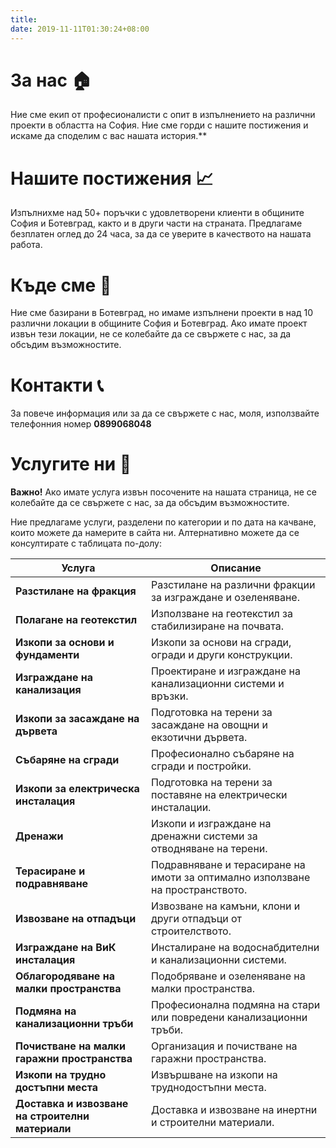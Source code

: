 ```yaml
---
title:
date: 2019-11-11T01:30:24+08:00
---
```


# За нас 🏠

Ние сме екип от професионалисти с опит в изпълнението на различни проекти в областта на София. Ние сме горди с нашите постижения и искаме да споделим с вас нашата история.**

# Нашите постижения 📈

Изпълнихме над 50+ поръчки с удовлетворени клиенти в общините София и Ботевград, както и в други части на страната.
Предлагаме безплатен оглед до 24 часа, за да се уверите в качеството на нашата работа.

# Къде сме 📍

Ние сме базирани в Ботевград, но имаме изпълнени проекти в над 10 различни локации в общините София и Ботевград. Ако имате проект извън тези локации, не се колебайте да се свържете с нас, за да обсъдим възможностите.

# Контакти 📞

За повече информация или за да се свържете с нас, моля, използвайте телефонния номер **0899068048**

# Услугите ни 📁

**Важно!** Ако имате услуга извън посочените на нашата страница, не се колебайте да се свържете с нас, за да обсъдим възможностите.

Ние предлагаме услуги, разделени по категории и по дата на качване, които можете да намерите в сайта ни. Алтернативно можете да се консултирате с таблицата по-долу:

| Услуга                                          | Описание                                                                      |
|-------------------------------------------------|-------------------------------------------------------------------------------|
| **Разстилане на фракция**                       | Разстилане на различни фракции за изграждане и озеленяване.                   |
| **Полагане на геотекстил**                      | Използване на геотекстил за стабилизиране на почвата.                         |
| **Изкопи за основи и фундаменти**               | Изкопи за основи на сгради, огради и други конструкции.                       |
| **Изграждане на канализация**                   | Проектиране и изграждане на канализационни системи и връзки.                  |
| **Изкопи за засаждане на дървета**              | Подготовка на терени за засаждане на овощни и екзотични дървета.              |
| **Събаряне на сгради**                          | Професионално събаряне на сгради и постройки.                                 |
| **Изкопи за електрическа инсталация**           | Подготовка на терени за поставяне на електрически инсталации.                 |
| **Дренажи**                                     | Изкопи и изграждане на дренажни системи за отводняване на терени.             |
| **Терасиране и подравняване**                   | Подравняване и терасиране на имоти за оптимално използване на пространството. |
| **Извозване на отпадъци**                       | Извозване на камъни, клони и други отпадъци от строителството.                |
| **Изграждане на ВиК инсталация**                | Инсталиране на водоснабдителни и канализационни системи.                      |
| **Облагородяване на малки пространства**        | Подобряване и озеленяване на малки пространства.                              |
| **Подмяна на канализационни тръби**             | Професионална подмяна на стари или повредени канализационни тръби.            |
| **Почистване на малки гаражни пространства**    | Организация и почистване на гаражни пространства.                             |
| **Изкопи на трудно достъпни места**             | Извършване на изкопи на труднодостъпни места.                                 |
| **Доставка и извозване на строителни материали**| Доставка и извозване на инертни и строителни материали.                       |
